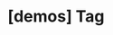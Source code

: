 ---
article_id: 0
description: List of articles under [demos] tag.
image: http://huntingbears.com.ve/static/img/site/mstile-310x310.png
layout: tag
slug: demos
title: '[demos] Tag'
---